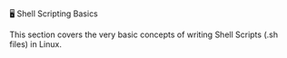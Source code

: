 🖥️ Shell Scripting Basics

This section covers the very basic concepts of writing Shell Scripts (.sh files) in Linux.
